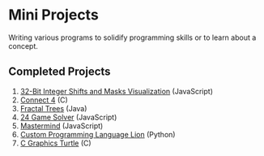 # Mini Projects
Writing various programs to solidify programming skills or to learn about a concept. 
## Completed Projects
1. [32-Bit Integer Shifts and Masks Visualization](1_Bit_Operations/README.md) (JavaScript)
2. [Connect 4](2_Connect_Four/README.md) (C)
3. [Fractal Trees](3_Fractal_Tree/README.md) (Java)
4. [24 Game Solver](4_24Game/README.md) (JavaScript)
5. [Mastermind](5_Mastermind/README.md) (JavaScript)
6. [Custom Programming Language Lion](6_Lion/README.md) (Python)
7. [C Graphics Turtle](7_Turtle/README.md) (C)